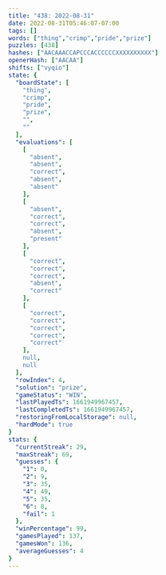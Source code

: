```yaml
---
title: "438: 2022-08-31"
date: 2022-08-31T05:46:07-07:00
tags: []
words: ["thing","crimp","pride","prize"]
puzzles: [438]
hashes: ["AACAAACCAPCCCACCCCCCXXXXXXXXXX"]
openerHash: ["AACAA"]
shifts: ["vyqio"]
state: {
  "boardState": [
    "thing",
    "crimp",
    "pride",
    "prize",
    "",
    ""
  ],
  "evaluations": [
    [
      "absent",
      "absent",
      "correct",
      "absent",
      "absent"
    ],
    [
      "absent",
      "correct",
      "correct",
      "absent",
      "present"
    ],
    [
      "correct",
      "correct",
      "correct",
      "absent",
      "correct"
    ],
    [
      "correct",
      "correct",
      "correct",
      "correct",
      "correct"
    ],
    null,
    null
  ],
  "rowIndex": 4,
  "solution": "prize",
  "gameStatus": "WIN",
  "lastPlayedTs": 1661949967457,
  "lastCompletedTs": 1661949967457,
  "restoringFromLocalStorage": null,
  "hardMode": true
}
stats: {
  "currentStreak": 29,
  "maxStreak": 69,
  "guesses": {
    "1": 0,
    "2": 9,
    "3": 35,
    "4": 49,
    "5": 35,
    "6": 8,
    "fail": 1
  },
  "winPercentage": 99,
  "gamesPlayed": 137,
  "gamesWon": 136,
  "averageGuesses": 4
}
---
```


<!-- more -->
